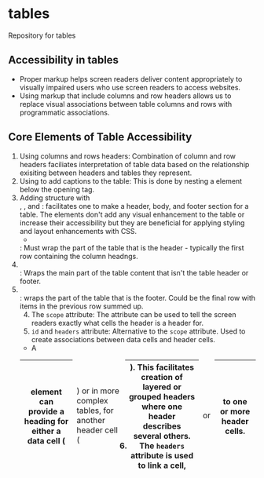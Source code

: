 # tables
Repository for tables
## Accessibility in tables
* Proper markup helps screen readers deliver content appropriately to visually impaired users who use screen readers to access websites.
* Using markup that include columns and row headers allows us to replace visual associations between table columns and rows with programmatic associations. 
## Core Elements of Table Accessibility
1. Using columns and rows headers: Combination of column and row headers faciliates interpretation of table data based on the relationship exisiting between headers and tables they represent. 
2. Using <caption> to add captions to the table: This is done by nesting a <caption> element below the opening <table> tag.
3. Adding structure with <thead>, <tbody>, and <tfoot>: facilitates one to make a header, body, and footer section for a table. The elements don't add any visual enhancement to the table or increase their accessibility but they are beneficial for applying styling and layout enhancements with CSS. 
* <thead>: Must wrap the part of the table that is the header - typically the first row containing the column headngs.
* <tbody>: Wraps the main part of the table content that isn't the table header or footer. 
* <tfoot>: wraps the part of the table that is the footer. Could be the final row with items in the previous row summed up. 
4. The `scope` attribute: The attribute can be used to tell the screen readers exactly what cells the header is a header for. 
5. `id` and `headers` attribute: Alternative to the `scope` attribute. Used to create associations between data cells and header cells. 
* A <th> element can provide a heading for either a data cell (<td>) or in more complex tables, for another header cell (<th>). This facilitates creation of layered or grouped headers where one header describes several others. 
* The `headers` attribute is used to link a cell, <td> or <th> to one or more header cells. 
